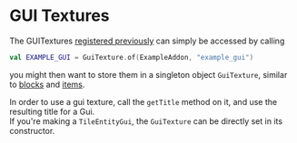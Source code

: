 # GUI Textures

The GUITextures [registered previously](asset-packs/creating-guis.md) can simply be accessed by calling  
```kotlin
val EXAMPLE_GUI = GuiTexture.of(ExampleAddon, "example_gui")
```
you might then want to store them in a singleton object `GuiTexture`, similar to [blocks](blocks/registering-blocks.md)
and [items](items/registering-items.md).  

In order to use a gui texture, call the `getTitle` method on it, and use the resulting title for a Gui.  
If you're making a `TileEntityGui`, the `GuiTexture` can be directly set in its constructor.